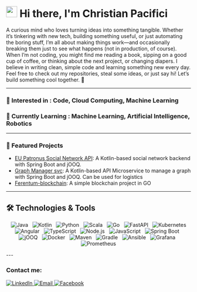 # <img src="https://raw.githubusercontent.com/MartinHeinz/MartinHeinz/master/wave.gif" width="30px"> Hi there, I'm Christian Pacifici

A curious mind who loves turning ideas into something tangible. 
Whether it’s tinkering with new tech, building something useful, or just automating the boring stuff, I’m all about making things work—and occasionally breaking them just to see what happens (not in production, of course).
When I’m not coding, you might find me reading a book, sipping on a good cup of coffee, or thinking about the next project, or changing diapers.
I believe in writing clean, simple code and learning something new every day.
Feel free to check out my repositories, steal some ideas, or just say hi! Let’s build something cool together. 🚀


---
### 👀 Interested in : Code, Cloud Computing, Machine Learning
### 🌱 Currently Learning : Machine Learning, Artificial Intelligence, Robotics
---
### 🌟 Featured Projects
- [EU Patronus Social Network API](https://github.com/ChristianPacifici/eu-patronus-svc): A Kotlin-based social network backend with Spring Boot and jOOQ.
- [Graph Manager svc](https://github.com/ChristianPacifici/graph-manager-svc): A Kotlin-based API Microservice to manage a graph with Spring Boot and jOOQ. Can be used for logistics
- [Ferentum-blockchain](https://github.com/ChristianPacifici/ferentum-blockchain): A simple blockchain project in GO  
---

## **🛠️ Technologies & Tools**
<p align="center">
  <img src="https://img.shields.io/badge/Java-ED8B00?style=for-the-badge&logo=openjdk&logoColor=white" alt="Java"/>
  <img src="https://img.shields.io/badge/Kotlin-0095D5?style=for-the-badge&logo=kotlin&logoColor=white" alt="Kotlin"/>
  <img src="https://img.shields.io/badge/Python-3776AB?style=for-the-badge&logo=python&logoColor=white" alt="Python"/>
  <img src="https://img.shields.io/badge/Scala-DC322F?style=for-the-badge&logo=scala&logoColor=white" alt="Scala"/>
  <img src="https://img.shields.io/badge/Go-00ADD8?style=for-the-badge&logo=go&logoColor=white" alt="Go"/>
  <img src="https://img.shields.io/badge/FastAPI-009688?style=for-the-badge&logo=fastapi&logoColor=white" alt="FastAPI"/>
  <img src="https://img.shields.io/badge/Kubernetes-326CE5?style=for-the-badge&logo=kubernetes&logoColor=white" alt="Kubernetes"/>
  <img src="https://img.shields.io/badge/Angular-DD0031?style=for-the-badge&logo=angular&logoColor=white" alt="Angular"/>
  <img src="https://img.shields.io/badge/TypeScript-3178C6?style=for-the-badge&logo=typescript&logoColor=white" alt="TypeScript"/>
  <img src="https://img.shields.io/badge/Node.js-339933?style=for-the-badge&logo=node.js&logoColor=white" alt="Node.js"/>
  <img src="https://img.shields.io/badge/JavaScript-F7DF1E?style=for-the-badge&logo=javascript&logoColor=black" alt="JavaScript"/>
  <img src="https://img.shields.io/badge/Spring%20Boot-6DB33F?style=for-the-badge&logo=spring-boot&logoColor=white" alt="Spring Boot"/>
  <img src="https://img.shields.io/badge/jOOQ-EE2222?style=for-the-badge&logo=jooq&logoColor=white" alt="jOOQ"/>
  <img src="https://img.shields.io/badge/Docker-2496ED?style=for-the-badge&logo=docker&logoColor=white" alt="Docker"/>
  <img src="https://img.shields.io/badge/Maven-C71A36?style=for-the-badge&logo=apache-maven&logoColor=white" alt="Maven"/>
  <img src="https://img.shields.io/badge/Gradle-02303A?style=for-the-badge&logo=gradle&logoColor=white" alt="Gradle"/>
  <img src="https://img.shields.io/badge/Ansible-EE0000?style=for-the-badge&logo=ansible&logoColor=white" alt="Ansible"/>
  <img src="https://img.shields.io/badge/Grafana-F46800?style=for-the-badge&logo=grafana&logoColor=white" alt="Grafana"/>
  <img src="https://img.shields.io/badge/Prometheus-E6522C?style=for-the-badge&logo=prometheus&logoColor=white" alt="Prometheus"/>
</p>
---
<h3 align="left">Contact me:</h3>
<p align="left">
  <a href="https://linkedin.com/in/christianpacifici">
    <img src="https://img.shields.io/badge/LinkedIn-0077B5?style=for-the-badge&logo=linkedin&logoColor=white" alt="LinkedIn"/>
  </a>
  <a href="mailto:christian@pacifici.tech">
    <img src="https://img.shields.io/badge/Email-D14836?style=for-the-badge&logo=gmail&logoColor=white" alt="Email"/>
  </a>
  <a href="https://www.facebook.com/christian.pacifici">
    <img src="https://img.shields.io/badge/Facebook-1877F2?style=for-the-badge&logo=facebook&logoColor=white" alt="Facebook"/>
  </a>
</p>

